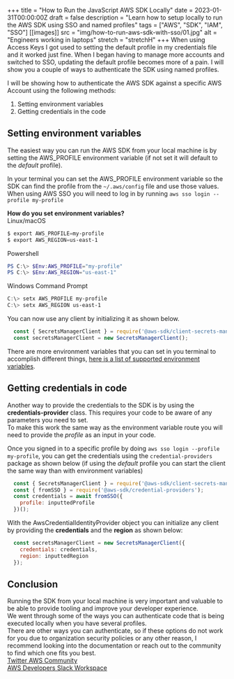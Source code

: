 +++
title = "How to Run the JavaScript AWS SDK Locally"
date = 2023-01-31T00:00:00Z
draft = false
description = "Learn how to setup locally to run the AWS SDK using SSO and named profiles"
tags = ["AWS", "SDK", "IAM", "SSO"]
[[images]]
  src = "img/how-to-run-aws-sdk-with-sso/01.jpg"
  alt = "Engineers working in laptops"
  stretch = "stretchH"
+++
When using Access Keys I got used to setting the default profile in my credentials file and it worked just fine. When I began having to manage more accounts and switched to SSO, updating the default profile becomes more of a pain. I will show you a couple of ways to authenticate the SDK using named profiles.

I will be showing how to authenticate the AWS SDK against a specific AWS Account using the following methods:
1. Setting environment variables
2. Getting credentials in the code

## Setting environment variables
The easiest way you can run the AWS SDK from your local machine is by setting the AWS_PROFILE environment variable (if not set it will default to the *default* profile).

In your terminal you can set the AWS_PROFILE environment variable so the SDK can find the profile from the `~/.aws/config` file and use those values. When using AWS SSO you will need to log in by running `aws sso login --profile my-profile`

**How do you set environment variables?**  
Linux/macOS
```powershell
$ export AWS_PROFILE=my-profile
$ export AWS_REGION=us-east-1
```
Powershell
```powershell 
PS C:\> $Env:AWS_PROFILE="my-profile"
PS C:\> $Env:AWS_REGION="us-east-1"
```
Windows Command Prompt
```powershell 
C:\> setx AWS_PROFILE my-profile
C:\> setx AWS_REGION us-east-1
```

You can now use any client by initializing it as shown below.
```javascript
  const { SecretsManagerClient } = require('@aws-sdk/client-secrets-manager');
  const secretsManagerClient = new SecretsManagerClient();
```

There are more environment variables that you can set in you terminal to accomplish different things, [here is a list of supported environment variables](https://docs.aws.amazon.com/cli/latest/userguide/cli-configure-envvars.html#envvars-list).

## Getting credentials in code
Another way to provide the credentials to the SDK is by using the **credentials-provider** class. This requires your code to be aware of any parameters you need to set.  
To make this work the same way as the environment variable route you will need to provide the *profile* as an input in your code.

Once you signed in to a specific profile by doing `aws sso login --profile my-profile`, you can get the credentials using the `credential-providers` package as shown below (if using the *default* profile you can start the client the same way than with environment variables)

```javascript 
  const { SecretsManagerClient } = require('@aws-sdk/client-secrets-manager');
  const { fromSSO } = require('@aws-sdk/credential-providers');
  const credentials = await fromSSO({
    profile: inputtedProfile
  })();
```

With the AwsCredentialIdentityProvider object you can initialize any client by providing the **credentials** and the **region** as shown below:
```javascript
  const secretsManagerClient = new SecretsManagerClient({
    credentials: credentials,
    region: inputtedRegion
  });
```

## Conclusion
Running the SDK from your local machine is very important and valuable to be able to provide tooling and improve your developer experience.  
We went through some of the ways you can authenticate code that is being executed locally when you have several profiles.  
There are other ways you can authenticate, so if these options do not work for you due to organization security policies or any other reason, I recommend looking into the documentation or reach out to the community to find which one fits you best.  
[Twitter AWS Community](https://twitter.com/i/communities/1471503983839567878)  
[AWS Developers Slack Workspace](awsdevelopers.slack.com)  